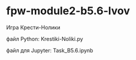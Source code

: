 # fpw-module2-b5.6-lvov
Игра Крести-Нолики

файл Python: Krestiki-Noliki.py

файл для Jupyter: Task_B5.6.ipynb
